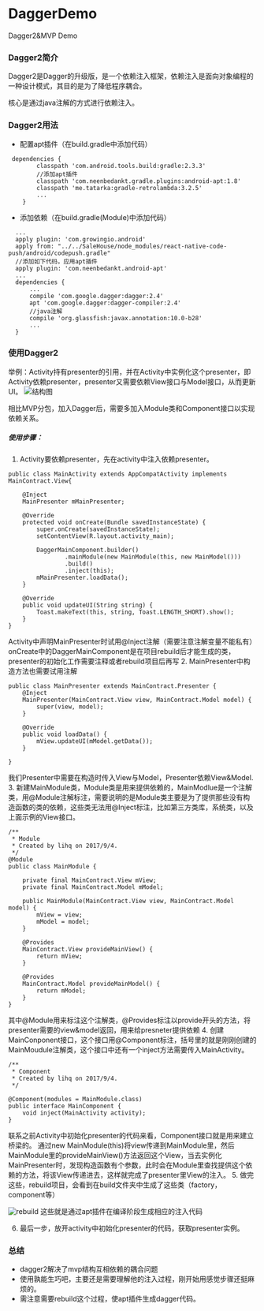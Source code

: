 # DaggerDemo
Dagger2&amp;MVP Demo
### Dagger2简介
Dagger2是Dagger的升级版，是一个依赖注入框架，依赖注入是面向对象编程的一种设计模式，其目的是为了降低程序耦合。

核心是通过java注解的方式进行依赖注入。

### Dagger2用法
* 配置apt插件（在build.gradle中添加代码）
```
 dependencies {
        classpath 'com.android.tools.build:gradle:2.3.3'
        //添加apt插件
        classpath 'com.neenbedankt.gradle.plugins:android-apt:1.8'
        classpath 'me.tatarka:gradle-retrolambda:3.2.5'
        ...
    }
```
* 添加依赖（在build.gradle(Module)中添加代码）
```
  ...
  apply plugin: 'com.growingio.android'
  apply from: "../../SaleHouse/node_modules/react-native-code-push/android/codepush.gradle"
  //添加如下代码，应用apt插件
  apply plugin: 'com.neenbedankt.android-apt'
  ...
  dependencies {
      ...
      compile 'com.google.dagger:dagger:2.4'
      apt 'com.google.dagger:dagger-compiler:2.4'
      //java注解
      compile 'org.glassfish:javax.annotation:10.0-b28'
      ...
  }
```
### 使用Dagger2
举例：Activity持有presenter的引用，并在Activity中实例化这个presenter，即Activity依赖presenter，presenter又需要依赖View接口与Model接口，从而更新UI。
![结构图](http://upload-images.jianshu.io/upload_images/7752337-96a025c133293c91.png?imageMogr2/auto-orient/strip%7CimageView2/2/w/1240)

相比MVP分包，加入Dagger后，需要多加入Module类和Component接口以实现依赖关系。

##### 使用步骤：
1. Activity要依赖presenter，先在activity中注入依赖presenter。
```
public class MainActivity extends AppCompatActivity implements MainContract.View{

    @Inject
    MainPresenter mMainPresenter;

    @Override
    protected void onCreate(Bundle savedInstanceState) {
        super.onCreate(savedInstanceState);
        setContentView(R.layout.activity_main);

        DaggerMainComponent.builder()
                .mainModule(new MainModule(this, new MainModel()))
                .build()
                .inject(this);
        mMainPresenter.loadData();
    }

    @Override
    public void updateUI(String string) {
        Toast.makeText(this, string, Toast.LENGTH_SHORT).show();
    }
}
```
Activity中声明MainPresenter时试用@Inject注解（需要注意注解变量不能私有）
onCreate中的DaggerMainComponent是在项目rebuild后才能生成的类，presenter的初始化工作需要注释或者rebuild项目后再写
2. MainPresenter中构造方法也需要试用注解
```
public class MainPresenter extends MainContract.Presenter {
    @Inject
    MainPresenter(MainContract.View view, MainContract.Model model) {
        super(view, model);
    }

    @Override
    public void loadData() {
        mView.updateUI(mModel.getData());
    }

}
```
我们Presenter中需要在构造时传入View与Model，Presenter依赖View&Model.
3. 新建MainModule类，Module类是用来提供依赖的，MainModlue是一个注解类，用@Module注解标注，需要说明的是Module类主要是为了提供那些没有构造函数的类的依赖，这些类无法用@Inject标注，比如第三方类库，系统类，以及上面示例的View接口。
```
/**
 * Module
 * Created by lihq on 2017/9/4.
 */
@Module
public class MainModule {
    
    private final MainContract.View mView;
    private final MainContract.Model mModel;

    public MainModule(MainContract.View view, MainContract.Model model) {
        mView = view;
        mModel = model;
    }

    @Provides
    MainContract.View provideMainView() {
        return mView;
    }

    @Provides
    MainContract.Model provideMainModel() {
        return mModel;
    }
}
```
其中@Module用来标注这个注解类，@Provides标注以provide开头的方法，将presenter需要的view&model返回，用来给presneter提供依赖
4. 创建MainConponent接口，这个接口用@Component标注，括号里的就是刚刚创建的MainMoudule注解类，这个接口中还有一个inject方法需要传入MainActivity。
```
/**
 * Component
 * Created by lihq on 2017/9/4.
 */

@Component(modules = MainModule.class)
public interface MainComponent {
    void inject(MainActivity activity);
}
```
联系之前Activity中初始化presenter的代码来看，Component接口就是用来建立桥梁的。
通过new MainModule(this)将view传递到MainModule里，然后MainModule里的provideMainView()方法返回这个View，当去实例化MainPresenter时，发现构造函数有个参数，此时会在Module里查找提供这个依赖的方法，将该View传递进去，这样就完成了presenter里View的注入。
5. 做完这些，rebuild项目，会看到在build文件夹中生成了这些类（factory，component等）


![rebuild](http://upload-images.jianshu.io/upload_images/7752337-3df2e8e6dffdc344.png?imageMogr2/auto-orient/strip%7CimageView2/2/w/1240)
这些就是通过apt插件在编译阶段生成相应的注入代码

6. 最后一步，放开activity中初始化presenter的代码，获取presenter实例。

### 总结
* dagger2解决了mvp结构互相依赖的耦合问题
* 使用孰能生巧吧，主要还是需要理解他的注入过程，刚开始用感觉步骤还挺麻烦的。
* 需注意需要rebuild这个过程，使apt插件生成dagger代码。
